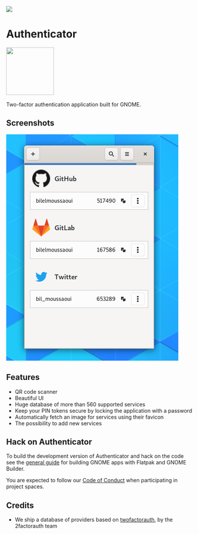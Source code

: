 <a href="https://flathub.org/apps/details/com.github.bilelmoussaoui.Authenticator">
<img src="https://flathub.org/assets/badges/flathub-badge-i-en.png" width="190px" />
</a>


# Authenticator
<img src="https://gitlab.gnome.org/World/Authenticator/raw/master/data/icons/hicolor/scalable/apps/com.github.bilelmoussaoui.Authenticator.svg" width="128" height="128" />
<p>Two-factor authentication application built for GNOME.</p>

## Screenshots

![screenshot](data/screenshots/screenshot3.png)

## Features

- QR code scanner
- Beautiful UI
- Huge database of more than 560 supported services
- Keep your PIN tokens secure by locking the application with a password
- Automatically fetch an image for services using their favicon
- The possibility to add new services

## Hack on Authenticator
To build the development version of Authenticator and hack on the code
see the [general guide](https://wiki.gnome.org/Newcomers/BuildProject)
for building GNOME apps with Flatpak and GNOME Builder.

You are expected to follow our [Code of Conduct](/code-of-conduct.md) when participating in project
spaces.

## Credits

- We ship a database of providers based on [twofactorauth](https://github.com/2factorauth/twofactorauth), by the 2factorauth team
